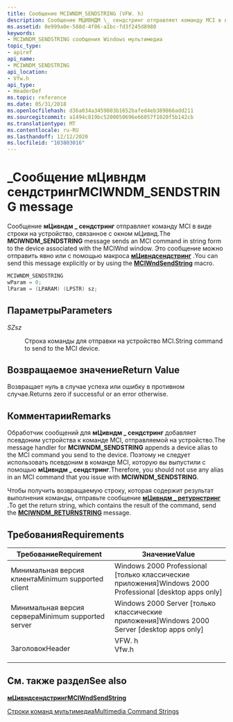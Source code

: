 ```yaml
---
title: Сообщение MCIWNDM_SENDSTRING (VFW. h)
description: Сообщение МЦИВНДМ \_ сендстринг отправляет команду MCI в виде строки на устройство, связанное с окном мЦивнд. Это сообщение можно отправить явно или с помощью макроса МЦивндсендстринг.
ms.assetid: 0e999a0e-588d-4f06-a1bc-fd3f245d8980
keywords:
- MCIWNDM_SENDSTRING сообщения Windows мультимедиа
topic_type:
- apiref
api_name:
- MCIWNDM_SENDSTRING
api_location:
- Vfw.h
api_type:
- HeaderDef
ms.topic: reference
ms.date: 05/31/2018
ms.openlocfilehash: d36a034a3459803b1652bafed4eb389866add211
ms.sourcegitcommit: a1494c819bc5200050696e66057f1020f5b142cb
ms.translationtype: MT
ms.contentlocale: ru-RU
ms.lasthandoff: 12/12/2020
ms.locfileid: "103803016"
---
```

# <a name="mciwndm_sendstring-message"></a><span data-ttu-id="31b80-105">\_Сообщение мЦивндм сендстринг</span><span class="sxs-lookup"><span data-stu-id="31b80-105">MCIWNDM\_SENDSTRING message</span></span>

<span data-ttu-id="31b80-106">Сообщение **мЦивндм \_ сендстринг** отправляет команду MCI в виде строки на устройство, связанное с окном мЦивнд.</span><span class="sxs-lookup"><span data-stu-id="31b80-106">The **MCIWNDM\_SENDSTRING** message sends an MCI command in string form to the device associated with the MCIWnd window.</span></span> <span data-ttu-id="31b80-107">Это сообщение можно отправить явно или с помощью макроса [**мЦивндсендстринг**](/windows/desktop/api/Vfw/nf-vfw-mciwndsendstring) .</span><span class="sxs-lookup"><span data-stu-id="31b80-107">You can send this message explicitly or by using the [**MCIWndSendString**](/windows/desktop/api/Vfw/nf-vfw-mciwndsendstring) macro.</span></span>


```C++
MCIWNDM_SENDSTRING 
wParam = 0; 
lParam = (LPARAM) (LPSTR) sz; 
```



## <a name="parameters"></a><span data-ttu-id="31b80-108">Параметры</span><span class="sxs-lookup"><span data-stu-id="31b80-108">Parameters</span></span>

<dl> <dt>

<span data-ttu-id="31b80-109"><span id="sz"></span><span id="SZ"></span>*SZ*</span><span class="sxs-lookup"><span data-stu-id="31b80-109"><span id="sz"></span><span id="SZ"></span>*sz*</span></span>
</dt> <dd>

<span data-ttu-id="31b80-110">Строка команды для отправки на устройство MCI.</span><span class="sxs-lookup"><span data-stu-id="31b80-110">String command to send to the MCI device.</span></span>

</dd> </dl>

## <a name="return-value"></a><span data-ttu-id="31b80-111">Возвращаемое значение</span><span class="sxs-lookup"><span data-stu-id="31b80-111">Return Value</span></span>

<span data-ttu-id="31b80-112">Возвращает нуль в случае успеха или ошибку в противном случае.</span><span class="sxs-lookup"><span data-stu-id="31b80-112">Returns zero if successful or an error otherwise.</span></span>

## <a name="remarks"></a><span data-ttu-id="31b80-113">Комментарии</span><span class="sxs-lookup"><span data-stu-id="31b80-113">Remarks</span></span>

<span data-ttu-id="31b80-114">Обработчик сообщений для **мЦивндм \_ сендстринг** добавляет псевдоним устройства к команде MCI, отправляемой на устройство.</span><span class="sxs-lookup"><span data-stu-id="31b80-114">The message handler for **MCIWNDM\_SENDSTRING** appends a device alias to the MCI command you send to the device.</span></span> <span data-ttu-id="31b80-115">Поэтому не следует использовать псевдоним в команде MCI, которую вы выпустили с помощью **мЦивндм \_ сендстринг**.</span><span class="sxs-lookup"><span data-stu-id="31b80-115">Therefore, you should not use any alias in an MCI command that you issue with **MCIWNDM\_SENDSTRING**.</span></span>

<span data-ttu-id="31b80-116">Чтобы получить возвращаемую строку, которая содержит результат выполнения команды, отправьте сообщение [**мЦивндм \_ ретурнстринг**](mciwndm-returnstring.md) .</span><span class="sxs-lookup"><span data-stu-id="31b80-116">To get the return string, which contains the result of the command, send the [**MCIWNDM\_RETURNSTRING**](mciwndm-returnstring.md) message.</span></span>

## <a name="requirements"></a><span data-ttu-id="31b80-117">Требования</span><span class="sxs-lookup"><span data-stu-id="31b80-117">Requirements</span></span>



| <span data-ttu-id="31b80-118">Требование</span><span class="sxs-lookup"><span data-stu-id="31b80-118">Requirement</span></span> | <span data-ttu-id="31b80-119">Значение</span><span class="sxs-lookup"><span data-stu-id="31b80-119">Value</span></span> |
|-------------------------------------|----------------------------------------------------------------------------------|
| <span data-ttu-id="31b80-120">Минимальная версия клиента</span><span class="sxs-lookup"><span data-stu-id="31b80-120">Minimum supported client</span></span><br/> | <span data-ttu-id="31b80-121">Windows 2000 Professional \[только классические приложения\]</span><span class="sxs-lookup"><span data-stu-id="31b80-121">Windows 2000 Professional \[desktop apps only\]</span></span><br/>                       |
| <span data-ttu-id="31b80-122">Минимальная версия сервера</span><span class="sxs-lookup"><span data-stu-id="31b80-122">Minimum supported server</span></span><br/> | <span data-ttu-id="31b80-123">Windows 2000 Server \[только классические приложения\]</span><span class="sxs-lookup"><span data-stu-id="31b80-123">Windows 2000 Server \[desktop apps only\]</span></span><br/>                             |
| <span data-ttu-id="31b80-124">Заголовок</span><span class="sxs-lookup"><span data-stu-id="31b80-124">Header</span></span><br/>                   | <dl> <span data-ttu-id="31b80-125"><dt>VFW. h</dt></span><span class="sxs-lookup"><span data-stu-id="31b80-125"><dt>Vfw.h</dt></span></span> </dl> |



## <a name="see-also"></a><span data-ttu-id="31b80-126">См. также раздел</span><span class="sxs-lookup"><span data-stu-id="31b80-126">See also</span></span>

<dl> <dt>

[<span data-ttu-id="31b80-127">**мЦивндсендстринг**</span><span class="sxs-lookup"><span data-stu-id="31b80-127">**MCIWndSendString**</span></span>](/windows/desktop/api/Vfw/nf-vfw-mciwndsendstring)
</dt> <dt>

[<span data-ttu-id="31b80-128">Строки команд мультимедиа</span><span class="sxs-lookup"><span data-stu-id="31b80-128">Multimedia Command Strings</span></span>](multimedia-command-strings.md)
</dt> </dl>

 

 





